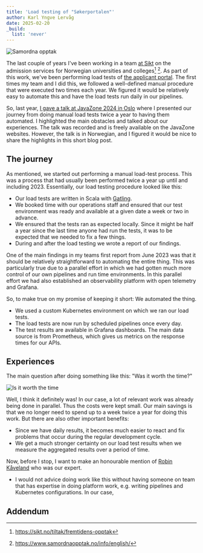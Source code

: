 ```yaml
---
title: 'Load testing of "Søkerportalen"'
author: Karl Yngve Lervåg
date: 2025-02-20
_build:
  list: 'never'
---
```


![Samordna opptak](https://www.samordnaopptak.no/vrtx/dist/resources/images/logo.svg#floatright)

The last couple of years I've been working in a team [at Sikt](https://sikt.no/en/home) on the admission services for Norwegian universities and colleges[^1] [^2].
As part of this work, we've been performing load tests of [the applicant portal](https://sok.samordnaopptak.no/).
The first times my team and I did this, we followed a well-defined manual procedure that were executed two times each year.
We figured it would be relatively easy to automate this and have the load tests run daily in our pipelines.

So, last year, [I gave a talk at JavaZone 2024 in Oslo](https://2024.javazone.no/program/16de8fc2-4e54-4432-977a-e4400de271b1) where I presented our journey from doing manual load tests twice a year to having them automated.
I highlighted the main obstacles and talked about our experiences.
The talk was recorded and is freely available on the JavaZone websites.
However, the talk is in Norwegian, and I figured it would be nice to share the highlights in this short blog post.

## The journey

As mentioned, we started out performing a manual load-test process.
This was a process that had usually been performed twice a year up until and including 2023.
Essentially, our load testing procedure looked like this:

* Our load tests are written in Scala with [Gatling](https://gatling.io).
* We booked time with our operations staff and ensured that our test environment was ready and available at a given date a week or two in advance.
* We ensured that the tests ran as expected locally.
  Since it might be half a year since the last time anyone had run the tests, it was to be expected that we needed to fix a few things.
* During and after the load testing we wrote a report of our findings.

One of the main findings in my teams first report from June 2023 was that it should be relatively straightforward to automating the entire thing.
This was particularly true due to a parallel effort in which we had gotten much more control of our own pipelines and run time environments.
In this parallel effort we had also established an observability platform with open telemetry and Grafana.

So, to make true on my promise of keeping it short: We automated the thing.

* We used a custom Kubernetes environment on which we ran our load tests.
* The load tests are now run by scheduled pipelines once every day.
* The test results are available in Grafana dashboards.
  The main data source is from Prometheus, which gives us metrics on the response times for our APIs.

## Experiences

The main question after doing something like this: "Was it worth the time?"

![Is it worth the time](https://imgs.xkcd.com/comics/is_it_worth_the_time_2x.png)

Well, I think it definitely was!
In our case, a lot of relevant work was already being done in parallel.
Thus the costs were kept small.
Our main savings is that we no longer need to spend up to a week twice a year for doing this work.
But there are also other important benefits:

* Since we have daily results, it becomes much easier to react and fix problems that occur during the regular development cycle.
* We get a much stronger certainty on our load test results when we measure the aggregated results over a period of time.

Now, before I stop, I want to make an honourable mention of [Robin Kåveland](https://kaveland.no/) who was our expert.

* I would not advice doing work like this without having someone on team that has expertise in doing platform work, e.g. writing pipelines and Kubernetes configurations.
  In our case, 

## Addendum

[^1]: https://sikt.no/tiltak/fremtidens-opptak
[^2]: https://www.samordnaopptak.no/info/english/

